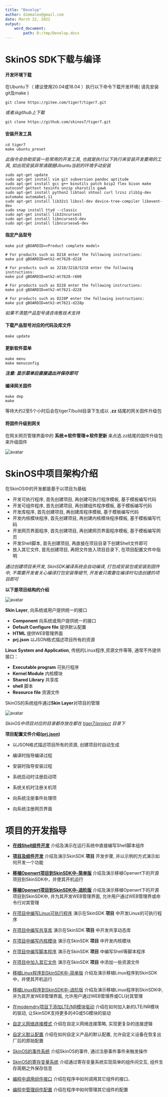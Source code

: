 ```yaml
---
title: "Develop"
author: dimmalex@gmail.com
date: March 22, 2022
output:
    word_document:
        path: D:/tmp/Develop.docx
---
```




# SkinOS SDK下载与编译

#### 开发环境下载
在Ubuntu下（ 建议使用20.04或18.04 ）执行以下命令下载开发环境( 请先安装git及make )

```shell
git clone https://gitee.com/tiger7/tiger7.git

```

*或者从github上下载*

```shell
git clone https://github.com/skinos7/tiger7.git
```

#### 安装开发工具

```shell
cd tiger7
make ubuntu_preset
```
*此指令会协助安装一些常用的开发工具, 也就是执行以下执行来安装开发要用的工具, 如出现安装异常请跟据Ubuntu当前的环境手动安装*
```
sudo apt-get update
sudo apt-get install vim git subversion pandoc aptitude
sudo apt-get install gcc g++ binutils patch bzip2 flex bison make autoconf gettext texinfo unzip sharutils gawk
sudo apt-get install python2 libtool shtool curl lrzsz zlib1g-dev automake automake1.11
sudo apt-get install lib32z1 libssl-dev device-tree-compiler libevent-dev
sudo snap install ttyd --classic
sudo apt-get install lib32ncurses5
sudo apt-get install libncurses5-dev
sudo apt-get install libncursesw5-dev
```


#### 指定产品型号

```shell
make pid gBOARDID=<Product complete model>

# For products such as D218 enter the following instructions:
make pid gBOARDID=mtk2-mt7628-d218

# For products such as 2218/3218/5218 enter the following instructions:
make pid gBOARDID=mtk2-mt7628-r600

# For products such as D228 enter the following instructions:
make pid gBOARDID=mtk2-mt7621-d228

# For products such as D228P enter the following instructions:
make pid gBOARDID=mtk2-mt7621-d228p
```
*如果不清楚产品型号请咨询售技术支持*

#### 下载产品型号对应的代码及库文件

```shell
make update
```

#### 更新软件菜单

```shell
make menu
make menuconfig
```  
***注意: 显示菜单后直接退出并保存即可***

#### 编译网关固件

```shell
make dep
make
```
等待大约2至5个小时后会在tiger7/build目录下生成以 **.zz** 结尾的网关固件升级包



#### 将固件升级到网关
在网关网页管理界面中的 **系统=>软件管理=>软件更新** 来点选.zz结尾的固件升级包来升级固件

![avatar](./upgrade.png)





# SkinOS中项目架构介绍

在SkinOS中的开发都是基于以项目为基础

- 开发可执行程序, 首先创建项目, 再创建可执行程序模板, 基于模板编写代码
- 开发可组件程序, 首先创建项目, 再创建组件程序模板, 基于模板编写代码
- 开发库程序, 首先创建项目, 再创建库程序模板, 基于模板编写代码
- 开发内核模块程序, 首先创建项目, 再创建内核模块程序模板, 基于模板编写代码
- 开发网页界面程序, 首先创建项目, 再创建网页界面程序模板, 基于模板编写网页
- 开发Shell脚本, 首先创建项目, 再直接在项目目录下创建Shell文件即可
- 放入其它文件, 首先创建项目, 再把文件放入项目目录下, 在项目配置文件中指明

*通过创建项目来开发, SkinSDK编译系统会自动编译, 打包成安装包或安装到固件中, 不需要开发者关心编译打包安装等细节, 开发者只需要在编译时勾选创建的项目即可*

**以下是项目结构的介绍**

![avatar](./project2.png)

**Skin Layer**, 向系统或用户提供统一的接口   
- **Component** 向系统或用户提供统一的接口
- **Default Configure file** 提供默认配置
- **HTML** 提供WEB管理界面
- **prj.json** 以JSON格式描述项目所有的资源

**Linux System and Application**, 传统的Linux程序,资源文件等等, 通常不外提供接口：
- **Executable program** 可执行程序
- **Kernel Module** 内核模块
- **Shared Library** 共享库
- **shell** 脚本
- **Resource file** 资源文件

SkinOS的系统组件通过**Skin Layer**对项目的管理

![avatar](./project3.png)

*SkinOS中项目对应的目录都存放在都在 [tiger7/project](https://gitee.com/tiger7/tiger7/tree/master/project) 目录下*


**项目配置文件介绍([prj.json](https://gitee.com/tiger7/doc/blob/master/dev/prj.json.md))** 

- 以JSON格式描述项目所有的资源, 创建项目时自动生成

- 编译时指导编译过程

- 安装时指导安装过程

- 系统启动时注册启动项

- 系统关机时注册关机项

- 向系统注册事件处理项

- 向系统注册网页界面



# 项目的开发指导

- **[在线Shell组件开发](https://gitee.com/tiger7/doc/blob/master/dev/shell-com/online_development_cn.md)**
介绍及演示在运行系统中直接编写Shell脚本组件

- **[项目及组件开发](https://gitee.com/tiger7/doc/blob/master/dev/project/beginner_development_cn.md)**
介绍及演示SkinSDK **项目** 开发步骤, 并以示例的方式演示如何开发一个功能

- **[移植Openwrt项目到SkinSDK中-简单版](https://gitee.com/tiger7/doc/blob/master/dev/porting-openwrt/porting_openwrt_cn.md)**
介绍及演示移植Openwrt下的开源项目到SkinSDK中，并使其开机运行

- **[移植Openwrt项目到SkinSDK中-进阶版](https://gitee.com/tiger7/doc/blob/master/dev/porting-openwrt/porting_openwrt_adv_cn.md)**
介绍及演示移植Openwrt下的开源项目到SkinSDK中, 并为其开发WEB管理界面, 允许用户通过WEB管理界或命令行对其管理





- [在项目中编写Linux可执行程序](https://gitee.com/tiger7/doc/blob/master/dev/beginner_development.md)
演示在SkinSDK **项目** 中开发Linux的可执行程序

- [在项目中编写共享库](https://gitee.com/tiger7/doc/blob/master/dev/beginner_development.md)
演示在SkinSDK **项目** 中开发共享动态库

- [在项目中编写内核模块](https://gitee.com/tiger7/doc/blob/master/dev/beginner_development.md)
演示在SkinSDK **项目** 中开发内核模块

- [在项目中编写脚本程序](https://gitee.com/tiger7/doc/blob/master/dev/beginner_development.md)
演示在SkinSDK **项目** 中编写Shell等脚本程序

- [在项目中加入其它文件](https://gitee.com/tiger7/doc/blob/master/dev/beginner_development.md)
演示在SkinSDK **项目** 中添加一些资源文件

- [移植Linux程序到SkinSDK中-简单版](https://gitee.com/tiger7/doc/blob/master/dev/beginner_development.md)
介绍及演示移植Linux程序到SkinSDK中，并使其开机运行

- [移植Linux程序到SkinSDK中-进阶版](https://gitee.com/tiger7/doc/blob/master/dev/beginner_development.md)
介绍及演示移植Linux程序到SkinSDK中, 并为其开发WEB管理界面, 允许用户通过WEB管理界或CLI对其管理

- [在modemdrv项目下添加LTE/NR模块驱动](https://gitee.com/tiger7/doc/blob/master/dev/beginner_development.md)
介绍在如何加入新的LTE/NR模块的驱动, 让SkinSDK支持更多的4G或5G模块的驱动

- [自定义网络连接模式](https://gitee.com/tiger7/doc/blob/master/dev/beginner_development.md)
介绍在自定义网络连接策略, 实现更复杂的连接逻辑

- [自定义默认配置](https://gitee.com/tiger7/doc/blob/master/dev/beginner_development.md)
介绍在如何自定义产品的默认配置, 允许自定义设备在恢复出厂后的原始配置

- [SkinOS的事件系统](https://gitee.com/tiger7/doc/blob/master/dev/beginner_development.md)
介绍SkinOS的事件, 通过注册事件事件来触发操作

- [SkinOS的寄存变量系统](https://gitee.com/tiger7/doc/blob/master/dev/beginner_development.md)
介绍通过寄存变量系统实现简单的组件间交互, 组件生存周期之外保存信息

- [编程中调用组件接口](https://gitee.com/tiger7/doc/blob/master/dev/call_component.md)
介绍在程序中如何调用其它组件的接口、

- [编程中管理组件配置](https://gitee.com/tiger7/doc/blob/master/dev/component_config.md)
介绍在程序中如何管理其它组件的配置





